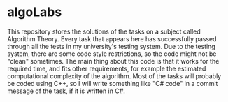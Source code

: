 # algoLabs
This repository stores the solutions of the tasks on a subject called Algorithm Theory. 
Every task that appears here has successfully passed through all the tests in my university's testing system.
Due to the testing system, there are some code style restrictions, so the code might not be "clean" sometimes.
The main thing about this code is that it works for the required time, and fits other requirements,
for example the estimated computational complexity of the algorithm.
Most of the tasks will probably be coded using C++, so I will write something like "C# code" in a commit message of the task, if it is written in C#.
